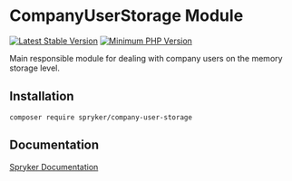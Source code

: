# CompanyUserStorage Module
[![Latest Stable Version](https://poser.pugx.org/spryker/company-user-storage/v/stable.svg)](https://packagist.org/packages/spryker/company-user-storage)
[![Minimum PHP Version](https://img.shields.io/badge/php-%3E%3D%208.0-8892BF.svg)](https://php.net/)

Main responsible module for dealing with company users on the memory storage level.

## Installation

```
composer require spryker/company-user-storage
```

## Documentation

[Spryker Documentation](https://docs.spryker.com)
